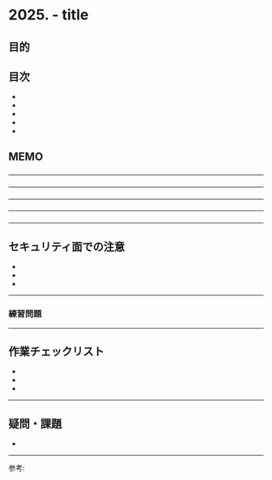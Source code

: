 # 2025. - title

## 目的



## 目次

- [](#1)
- [](#2)
- [](#3)
- [](#4)
- [](#5)

## MEMO

<a id="1"></a>

### 

---
<a id="2"></a>

### 

---
<a id="3"></a>

### 

---
<a id="4"></a>

### 

---
<a id="5"></a>

### 
---
## セキュリティ面での注意

- 
- 
- 
---

### 練習問題 

---
## 作業チェックリスト

- 
- 
- 

---
## 疑問・課題

- 

---

参考: []()
